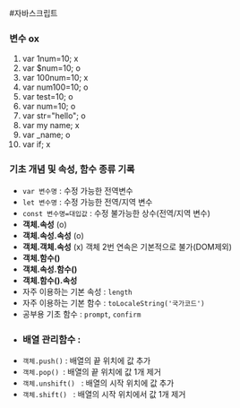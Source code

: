 #자바스크립트
### 변수 ox
1. var 1num=10; x
2. var $num=10; o
3. var 100num=10; x
4. var num100=10; o
5. var test=10; o
6. var num=10; o
7. var str="hello"; o
8. var my name; x
9. var _name; o
10. var if; x
### 기초 개념 및 속성, 함수 종류 기록
* `var 변수명` : 수정 가능한 전역변수
* `let 변수명` : 수정 가능한 전역/지역 변수
* `const 변수명=대입값` : 수정 불가능한 상수(전역/지역 변수)
* **객체.속성** (o)
* **객체.속성.속성** (o)
* **객체.객체.속성** (x) 객체 2번 연속은 기본적으로 불가(DOM제외)
* **객체.함수()**
* **객체.속성.함수()**
* **객체.함수().속성**
* 자주 이용하는 기본 속성 : `length`
* 자주 이용하는 기본 함수 : `toLocaleString('국가코드')`
* 공부용 기초 함수 : `prompt`, `confirm`
* ### **배열** 관리함수 :
* `객체.push()` : 배열의 끝 위치에 값 추가
* `객체.pop() `: 배열의 끝 위치에 값 1개 제거
* `객체.unshift() ` : 배열의 시작 위치에 값 추가
* `객체.shift() ` : 배열의 시작 위치에서 값 1개 제거